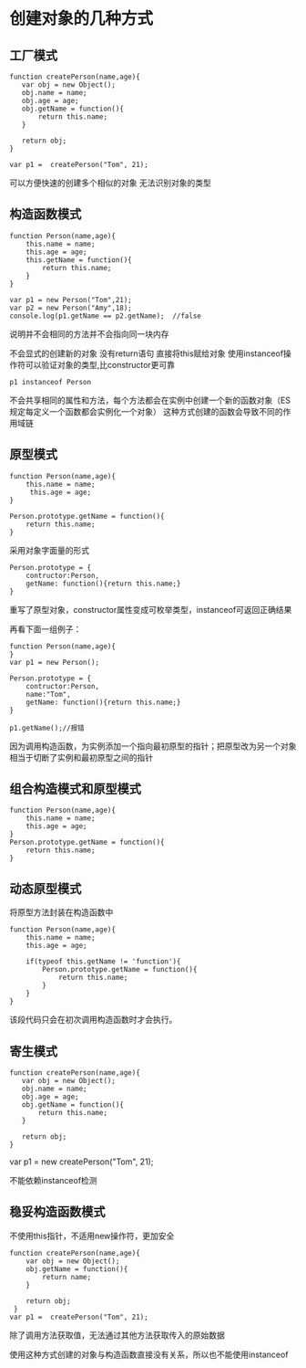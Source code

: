# 创建对象的几种方式

## 工厂模式

    function createPerson(name,age){
       var obj = new Object();
       obj.name = name;
       obj.age = age;
       obj.getName = function(){
           return this.name;
       }

       return obj;
    }

    var p1 =  createPerson("Tom", 21);
可以方便快速的创建多个相似的对象
无法识别对象的类型

## 构造函数模式

    function Person(name,age){
        this.name = name;
        this.age = age;
        this.getName = function(){
            return this.name;
        }
    }

    var p1 = new Person("Tom",21);
    var p2 = new Person("Amy",18);
    console.log(p1.getName == p2.getName);  //false
说明并不会相同的方法并不会指向同一块内存

不会显式的创建新的对象
没有return语句
直接将this赋给对象
使用instanceof操作符可以验证对象的类型,比constructor更可靠

    p1 instanceof Person

不会共享相同的属性和方法，每个方法都会在实例中创建一个新的函数对象（ES规定每定义一个函数都会实例化一个对象）
这种方式创建的函数会导致不同的作用域链

## 原型模式

    function Person(name,age){
        this.name = name;
         this.age = age;
    }

    Person.prototype.getName = function(){
        return this.name;
    }

采用对象字面量的形式

    Person.prototype = {
        contructor:Person,
        getName: function(){return this.name;}
    }
重写了原型对象，constructor属性变成可枚举类型，instanceof可返回正确结果


再看下面一组例子：

    function Person(name,age){
    }
    var p1 = new Person();

    Person.prototype = {
        contructor:Person,
        name:"Tom",
        getName: function(){return this.name;}
    }

    p1.getName();//报错
因为调用构造函数，为实例添加一个指向最初原型的指针；把原型改为另一个对象相当于切断了实例和最初原型之间的指针

## 组合构造模式和原型模式

    function Person(name,age){
        this.name = name;
        this.age = age;
    }
    Person.prototype.getName = function(){
        return this.name;
    }

## 动态原型模式
将原型方法封装在构造函数中

    function Person(name,age){
        this.name = name;
        this.age = age;

        if(typeof this.getName != 'function'){
            Person.prototype.getName = function(){
                return this.name;
            }
        }
    }
该段代码只会在初次调用构造函数时才会执行。

## 寄生模式

    function createPerson(name,age){
       var obj = new Object();
       obj.name = name;
       obj.age = age;
       obj.getName = function(){
           return this.name;
       }

       return obj;
    }

   var p1 =  new createPerson("Tom", 21);

不能依赖instanceof检测

## 稳妥构造函数模式
不使用this指针，不适用new操作符，更加安全

    function createPerson(name,age){
        var obj = new Object();
        obj.getName = function(){
            return name;
        }

        return obj;
     }
    var p1 =  createPerson("Tom", 21);
除了调用方法获取值，无法通过其他方法获取传入的原始数据

使用这种方式创建的对象与构造函数直接没有关系，所以也不能使用instanceof



